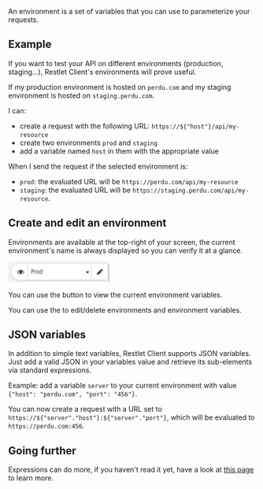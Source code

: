 An environment is a set of variables that you can use to parameterize your requests.

<a class="anchor" name="example"></a>
## Example

If you want to test your API on different environments (production, staging...), Restlet Client's environments
will prove useful.

If my production environment is hosted on `perdu.com` and my staging environment is hosted on `staging.perdu.com`.

I can:

* create a request with the following URL: `https://${"host"}/api/my-resource`
* create two environments `prod` and `staging`
* add a variable named `host` in them with the appropriate value

When I send the request if the selected environment is:

* `prod`: the evaluated URL will be `https://perdu.com/api/my-resource`
* `staging`: the evaluated URL will be `https://staging.perdu.com/api/my-resource`.

<a class="anchor" name="create-and-edit-an-environment"></a>
## Create and edit an environment

Environments are available at the top-right of your screen, the current environment's name is always displayed so you can verify it at a glance.

![environments position on screen](./images/environments.png)

You can use the <i class="fa fa-eye" aria-hidden="true"></i> button to view the current environment variables.

You can use the <i class="fa fa-pencil" aria-hidden="true"></i> to edit/delete environments and environment variables.

<a class="anchor" name="json-variables"></a>
## JSON variables

In addition to simple text variables, Restlet Client supports JSON variables. Just add a valid JSON in your variables value and retrieve its sub-elements via standard expressions.

Example: add a variable `server` to your current environment with value `{"host": "perdu.com", "port": "456"}`.

You can now create a request with a URL set to `https://${"server"."host"}:${"server"."port"}`, which will be evaluated to `https://perdu.com:456`.

<a class="anchor" name="going-further"></a>
## Going further

Expressions can do more, if you haven't read it yet, have a look at [this page](./expressions) to learn more.
